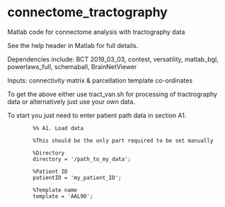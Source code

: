 # connectome_tractography
 Matlab code for connectome analysis with tractography data
 
 See the help header in Matlab for full details. 
 
 Dependencies include: BCT 2019_03_03, contest, versatility, matlab_bgl, powerlaws_full, schemaball, BrainNetViewer
 
 Inputs: connectivity matrix & parcellation template co-ordinates
 
 To get the above either use tract_van.sh for processing of tractrography data or alternatively just use your own data. 
 
 To start you just need to enter patient path data in section A1.

            %% A1. Load data

            %This should be the only part required to be set manually

            %Directory
            directory = '/path_to_my_data';

            %Patient ID
            patientID = 'my_patient_ID';

            %Template name
            template = 'AAL90';
